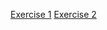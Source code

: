 [Exercise 1](https://otm-pro.github.io/InternetProgramming/lab1/task1)
[Exercise 2](https://otm-pro.github.io/InternetProgramming/lab1/task2)